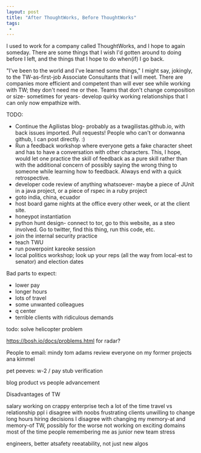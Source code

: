 ```yaml
---
layout: post
title: "After ThoughtWorks, Before ThoughtWorks"
tags:
 -
---
```


I used to work for a company called ThoughtWorks, and I hope to again someday. There are some things that I wish I'd gotten around to doing before I left, and the things that I hope to do when(if) I go back.

"I've been to the world and I've learned some things," I might say, jokingly, to the TW-as-first-job Associate Consultants that I will meet. There are companies more efficient and competent than will ever see while working with TW; they don't need me or thee. Teams that don't change composition or size- sometimes for years- develop quirky working relationships that I can only now empathize with.


TODO:

- Continue the Agilistas blog- probably as a twagilistas.github.io, with back issues imported. Pull requests! People who can't or donwanna github, I can post directly. :)
- Run a feedback workshop where everyone gets a fake character sheet and has to have a conversation with other characters. This, I hope, would let one practice the skill of feedback as a pure skill rather than with the additional concern of possibly saying the wrong thing to someone while learning how to feedback. Always end with a quick retrospective.
- developer code review of anything whatsoever- maybe a piece of JUnit in a java project, or a piece of rspec in a ruby project
- goto india, china, ecuador
- host board game nights at the office every other week, or at the client site.
- honeypot instantiation
- python hunt design- connect to tor, go to this website, as a steo involved. Go to twitter, find this thing, run this code, etc.
- join the internal security practice
- teach TWU
- run powerpoint kareoke session
- local politics workshop; look up your reps (all the way from local-est to senator) and election dates



Bad parts to expect:

- lower pay
- longer hours
- lots of travel
- some unwanted colleagues
- q center
- terrible clients with ridiculous demands


todo: solve helicopter problem


https://bosh.io/docs/problems.html for radar?


People to email:
mindy
tom adams
review everyone on my former projects
ana
kimmel


pet peeves:
w-2 / pay stub verification


blog product vs people advancement



Disadvantages of TW

salary
working on crappy enterprise tech a lot of the time
travel vs relationship
ppl i disagree with
noobs
frustrating clients unwilling to change
long hours
hiring decisions I disagree with
changing my memory-at and memory-of TW, possibly for the worse
not working on exciting domains most of the time
people remembering me as junior
new team stress

engineers, better atsafety reeatability, not just new algos

